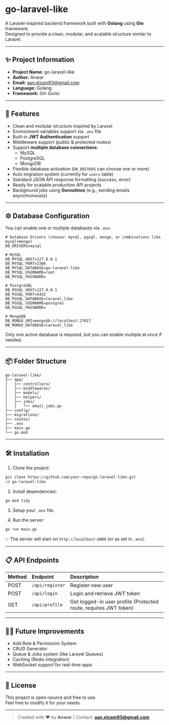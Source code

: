 
# go-laravel-like

A Laravel-inspired backend framework built with **Golang** using **Gin** framework.  
Designed to provide a clean, modular, and scalable structure similar to Laravel.

---

## ✨ Project Information

- **Project Name:** go-laravel-like
- **Author:** Anwar  
- **Email:** aan.elzam93@gmail.com
- **Language:** Golang
- **Framework:** Gin Gonic

---

## 🚀 Features

- Clean and modular structure inspired by Laravel
- Environment variables support via `.env` file
- Built-in **JWT Authentication** support
- Middleware support (public & protected routes)
- Support **multiple database connections**:
  - MySQL
  - PostgreSQL
  - MongoDB
- Flexible database activation (`DB_DRIVERS` can choose one or more)
- Auto migration system (currently for `users` table)
- Standard JSON API response formatting (success, error)
- Ready for scalable production API projects
- Background jobs using **Goroutines** (e.g., sending emails asynchronously)

---

## ⚙️ Database Configuration

You can enable one or multiple databases via `.env`:

```env
# Database Drivers (choose: mysql, pgsql, mongo, or combinations like mysql+mongo)
DB_DRIVERS=mysql

# MySQL
DB_MYSQL_HOST=127.0.0.1
DB_MYSQL_PORT=3306
DB_MYSQL_DATABASE=go-laravel-like
DB_MYSQL_USERNAME=root
DB_MYSQL_PASSWORD=

# PostgreSQL
DB_PGSQL_HOST=127.0.0.1
DB_PGSQL_PORT=5432
DB_PGSQL_DATABASE=laravel_like
DB_PGSQL_USERNAME=postgres
DB_PGSQL_PASSWORD=

# MongoDB
DB_MONGO_URI=mongodb://localhost:27017
DB_MONGO_DATABASE=laravel_like
```

Only one active database is required, but you can enable multiple at once if needed.

---

## 📦 Folder Structure

```
go-laravel-like/
├── app/
│   ├── controllers/
│   ├── middlewares/
│   ├── models/
│   ├── helpers/
│   ├── jobs/
│   │   └── email_jobs.go
├── config/
├── migrations/
├── routes/
├── .env
├── main.go
└── go.mod
```

---

## 🛠 Installation

1. Clone the project:

```bash
git clone https://github.com/your-repo/go-laravel-like.git
cd go-laravel-like
```

2. Install dependencies:

```bash
go mod tidy
```

3. Setup your `.env` file.

4. Run the server:

```bash
go run main.go
```

✅ The server will start on `http://localhost:8000` (or as set in `.env`).

---

## 📋 API Endpoints

| Method | Endpoint         | Description                |
|:-------|:------------------|:----------------------------|
| POST   | `/api/register`    | Register new user           |
| POST   | `/api/login`       | Login and retrieve JWT token |
| GET    | `/api/profile`     | Get logged-in user profile (Protected route, requires JWT token) |

---

## 🧑‍💻 Future Improvements

- Add Role & Permission System
- CRUD Generator
- Queue & Jobs system (like Laravel Queues)
- Caching (Redis integration)
- WebSocket support for real-time apps

---

## 📄 License

This project is open-source and free to use.  
Feel free to modify it for your needs.

---

> Created with ❤️ by **Anwar** | Contact: **aan.elzam93@gmail.com**
